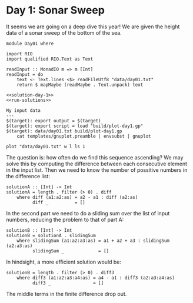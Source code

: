 # Day 1: Sonar Sweep
It seems we are going on a deep dive this year! We are given the height data of a sonar sweep of the bottom of the sea.

``` {.haskell file=app/Day01.hs}
module Day01 where

import RIO
import qualified RIO.Text as Text

readInput :: MonadIO m => m [Int]
readInput = do
    text <- Text.lines <$> readFileUtf8 "data/day01.txt"
    return $ mapMaybe (readMaybe . Text.unpack) text

<<solution-day-1>>
<<run-solutions>>
```

``` {.make target=fig/day01.svg}
My input data
---
$(target): export output = $(target)
$(target): export script = load "build/plot-day1.gp"
$(target): data/day01.txt build/plot-day1.gp
    cat templates/gnuplot.preamble | envsubst | gnuplot
```

``` {.gnuplot .hide file=build/plot-day1.gp}
plot "data/day01.txt" w l ls 1
```

The question is: how often do we find this sequence ascending? We may solve this by computing the difference between each consecutive element in the input list. Then we need to know the number of possitive numbers in the difference list:

``` {.haskell #solution-day-1}
solutionA :: [Int] -> Int
solutionA = length . filter (> 0) . diff
    where diff (a1:a2:as) = a2 - a1 : diff (a2:as)
          diff _          = []
```

In the second part we need to do a sliding sum over the list of input numbers, reducing the problem to that of part A:

``` {.haskell #solution-day-1}
solutionB :: [Int] -> Int
solutionB = solutionA . slidingSum
    where slidingSum (a1:a2:a3:as) = a1 + a2 + a3 : slidingSum (a2:a3:as)
          slidingSum _             = []
```

In hindsight, a more efficient solution would be:

``` {.haskell}
solutionB = length . filter (> 0) . diff3
    where diff3 (a1:a2:a3:a4:as) = a4 - a1 : diff3 (a2:a3:a4:as)
          diff3 _                = []
```

The middle terms in the finite difference drop out.
